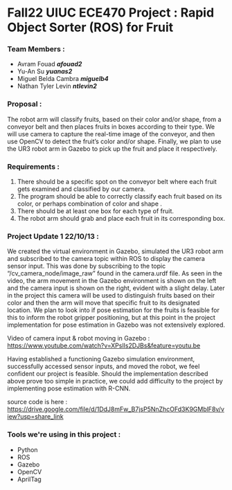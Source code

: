 # Fall22 UIUC ECE470 Project : Rapid Object Sorter (ROS) for Fruit

### Team Members : 
* Avram Fouad ***afouad2***
* Yu-An Su ***yuanas2***
* Miguel Belda Cambra ***miguelb4***
* Nathan Tyler Levin ***ntlevin2***

### Proposal :
The robot arm will classify fruits, based on their color and/or shape, from a conveyor belt and then places fruits in boxes according to their type. We will use camera to capture the real-time image of the conveyor, and then use OpenCV to detect the fruit’s color and/or shape. Finally, we plan to use the UR3 robot arm in Gazebo to pick up the fruit and place it respectively.

### Requirements :
1. There should be a specific spot on the conveyor belt where each fruit gets examined and classified by our camera.
2. The program should be able to correctly classify each fruit based on its color, or perhaps combination of color and shape .
3. There should be at least one box for each type of fruit.
4. The robot arm should grab and place each fruit in its corresponding box.

### Project Update 1 22/10/13 :
We created the virtual environment in Gazebo, simulated the UR3 robot arm and subscribed to the camera topic within ROS to display the camera sensor input. This was done by subscribing to the topic “/cv_camera_node/image_raw” found in the camera.urdf file. As seen in the video, the arm movement in the Gazebo environment is shown on the left and the camera input is shown on the right, evident with a slight delay. Later in the project this camera will be used to distinguish fruits based on their color and then the arm will move that specific fruit to its designated location. We plan to look into if pose estimation for the fruits is feasible for this to inform the robot gripper positioning, but at this point in the project implementation for pose estimation in Gazebo was not extensively explored.
 
Video of camera input & robot moving in Gazebo : <https://www.youtube.com/watch?v=XPslIs2DJBs&feature=youtu.be>

Having established a functioning Gazebo simulation environment, successfully accessed sensor inputs, and moved the robot, we feel confident our project is feasible. Should the implementation described above prove too simple in practice, we could add difficulty to the project by implementing pose estimation with R-CNN. 

source code is here : https://drive.google.com/file/d/1DdJ8mFw_B7jsP5NnZhcOFd3K9GMblF8v/view?usp=share_link

### Tools we're using in this project :
* Python
* ROS
* Gazebo
* OpenCV
* AprilTag
